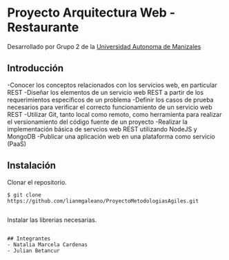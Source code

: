 # Proyecto Arquitectura Web - Restaurante

Desarrollado por Grupo 2 de la [Universidad Autonoma de Manizales](https://www.autonoma.edu.co/)

## Introducción

-Conocer los conceptos relacionados con los servicios web, en particular REST
-Diseñar los elementos de un servicio web REST a partir de los requerimientos específicos de un problema
-Definir los casos de prueba necesarios para verificar el correcto funcionamiento de un servicio web REST
-Utilizar Git, tanto local como remoto, como herramienta para realizar el versionamiento del código fuente de un proyecto
-Realizar la implementación básica de servcios web REST utilizando NodeJS y MongoDB
-Publicar una aplicación web en una plataforma como servicio (PaaS)

## Instalación

Clonar el repositorio.

```
$ git clone https://github.com/lianmgaleano/ProyectoMetodologiasAgiles.git


```

Instalar las librerias necesarias.

```

## Integrantes
- Natalia Marcela Cardenas
- Julian Betancur
